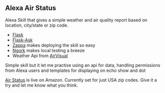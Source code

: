 ## Alexa Air Status

Alexa Skill that gives a simple weather and air quality report based on location, city/state or zip code. 
* [Flask](https://github.com/pallets/flask) 
* [Flask-Ask](https://github.com/johnwheeler/flask-ask)
* [Zappa](https://github.com/Miserlou/Zappa)  makes deploying the skill so easy
* [Ngork](https://ngrok.com/) makes local testing a breeze
* Weather Api from [AirVisual](https://www.airvisual.com)
      

 Simple skill but it let me practise using an api for data, handling permissions from Alexa users and templates for displaying on echo show and dot    

[Air Status](https://www.amazon.com/dp/B07GKZ43J5) is live on Amazon. Currently set for just USA zip codes.
Give it a try and let me know what you think.
